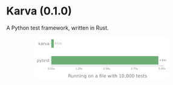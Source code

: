 # Karva (0.1.0)

A Python test framework, written in Rust.

<div align="center">
  <img src="assets/benchmark_results.svg" alt="Benchmark results" width="70%">
</div>
